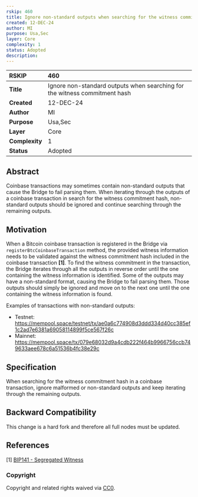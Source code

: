 ```yaml
---
rskip: 460
title: Ignore non-standard outputs when searching for the witness commitment hash
created: 12-DEC-24
author: MI
purpose: Usa,Sec
layer: Core
complexity: 1
status: Adopted
description: 
---
```


|RSKIP          |460           |
| :------------ |:-------------|
|**Title**      |Ignore non-standard outputs when searching for the witness commitment hash |
|**Created**    |12-DEC-24 |
|**Author**     |MI |
|**Purpose**    |Usa,Sec |
|**Layer**      |Core |
|**Complexity** |1 |
|**Status**     |Adopted |

## Abstract

Coinbase transactions may sometimes contain non-standard outputs that cause the Bridge to fail parsing them. When iterating through the outputs of a coinbase transaction in search for the witness commitment hash, non-standard outputs should be ignored and continue searching through the remaining outputs.

## Motivation

When a Bitcoin coinbase transaction is registered in the Bridge via `registerBtcCoinbaseTransaction` method, the provided witness information needs to be validated against the witness commitment hash included in the coinbase transaction **[1]**. To find the witness commitment in the transaction, the Bridge iterates through all the outputs in reverse order until the one containing the witness information is identified. Some of the outputs may have a non-standard format, causing the Bridge to fail parsing them. Those outputs should simply be ignored and move on to the next one until the one containing the witness information is found.

Examples of transactions with non-standard outputs:
- Testnet: https://mempool.space/testnet/tx/ae0a6c774908d3ddd334d40cc385ef1c2ad7e6381a69058114899f5ce567f26c
- Mainnet: https://mempool.space/tx/079e68032d9a4cdb222f464b9966756ccb749633aee678c6a51536b4fc38e29c 

## Specification

When searching for the witness commitment hash in a coinbase transaction, ignore malformed or non-standard outputs and keep iterating through the remaining outputs.

## Backward Compatibility

This change is a hard fork and therefore all full nodes must be updated.

## References

[1] [BIP141 - Segregated Witness](https://github.com/bitcoin/bips/blob/master/bip-0141.mediawiki)

### Copyright

Copyright and related rights waived via [CC0](https://creativecommons.org/publicdomain/zero/1.0/).
